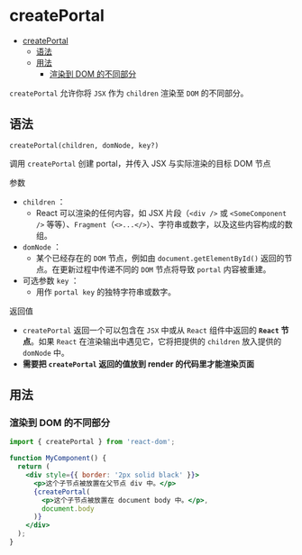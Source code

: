 # createPortal

- [createPortal](#createportal)
  - [语法](#语法)
  - [用法](#用法)
    - [渲染到 DOM 的不同部分](#渲染到-dom-的不同部分)

`createPortal` 允许你将 `JSX` 作为 `children` 渲染至 `DOM` 的不同部分。

## 语法

`createPortal(children, domNode, key?)`

调用 `createPortal` 创建 portal，并传入 JSX 与实际渲染的目标 DOM 节点

参数

- `children` ：
  - React 可以渲染的任何内容，如 JSX 片段（`<div />` 或 `<SomeComponent />` 等等）、`Fragment`（`<>...</>`）、字符串或数字，以及这些内容构成的数组。
- `domNode` ：
  - 某个已经存在的 `DOM` 节点，例如由 `document.getElementById()` 返回的节点。在更新过程中传递不同的 `DOM` 节点将导致 `portal` 内容被重建。
- 可选参数 `key` ：
  - 用作 `portal key` 的独特字符串或数字。

返回值

- `createPortal` 返回一个可以包含在 `JSX` 中或从 `React` 组件中返回的 **`React` 节点**。如果 `React` 在渲染输出中遇见它，它将把提供的 `children` 放入提供的 `domNode` 中。
- **需要把 `createPortal` 返回的值放到 render 的代码里才能渲染页面**

## 用法

### 渲染到 DOM 的不同部分

```jsx
import { createPortal } from 'react-dom';

function MyComponent() {
  return (
    <div style={{ border: '2px solid black' }}>
      <p>这个子节点被放置在父节点 div 中。</p>
      {createPortal(
        <p>这个子节点被放置在 document body 中。</p>,
        document.body
      )}
    </div>
  );
}
```
